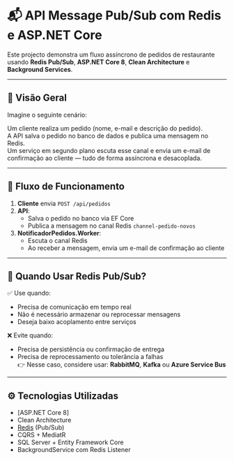 # 📬 API Message Pub/Sub com Redis e ASP.NET Core

Este projecto demonstra um fluxo assíncrono de pedidos de restaurante usando **Redis Pub/Sub**, **ASP.NET Core 8**, **Clean Architecture** e **Background Services**.

---

## 📌 Visão Geral

Imagine o seguinte cenário:

Um cliente realiza um pedido (nome, e-mail e descrição do pedido).  
A API salva o pedido no banco de dados e publica uma mensagem no Redis.  
Um serviço em segundo plano escuta esse canal e envia um e-mail de confirmação ao cliente — tudo de forma assíncrona e desacoplada.

---

## 🔄 Fluxo de Funcionamento

1. **Cliente** envia `POST /api/pedidos`
2. **API**:
   - Salva o pedido no banco via EF Core
   - Publica a mensagem no canal Redis `channel-pedido-novos`
3. **NotificadorPedidos.Worker**:
   - Escuta o canal Redis
   - Ao receber a mensagem, envia um e-mail de confirmação ao cliente

---

## 🧠 Quando Usar Redis Pub/Sub?

✅ Use quando:
- Precisa de comunicação em tempo real
- Não é necessário armazenar ou reprocessar mensagens
- Deseja baixo acoplamento entre serviços

❌ Evite quando:
- Precisa de persistência ou confirmação de entrega
- Precisa de reprocessamento ou tolerância a falhas  
👉 Nesse caso, considere usar: **RabbitMQ**, **Kafka** ou **Azure Service Bus**

---

## ⚙️ Tecnologias Utilizadas

- [ASP.NET Core 8]
- Clean Architecture
- [Redis](https://redis.io/) (Pub/Sub)
- CQRS + MediatR
- SQL Server + Entity Framework Core
- BackgroundService com Redis Listener

